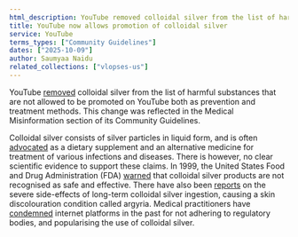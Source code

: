 ```yaml
---
html_description: YouTube removed colloidal silver from the list of harmful substances that are not allowed to be promoted on YouTube both as prevention and treatment methods
title: YouTube now allows promotion of colloidal silver
service: YouTube
terms_types: ["Community Guidelines"]
dates: ["2025-10-09"]
author: Saumyaa Naidu
related_collections: ["vlopses-us"]
---
```


YouTube [removed](https://github.com/OpenTermsArchive/vlopses-us-versions/commit/1343610f78702cf24d071f623ab5eba02dad6d29#diff-9c397c37c7e78e06148eed3f044d003da8f001e9149d65f3a08bbfdca997d612L1988) colloidal silver from the list of harmful substances that are not allowed to be promoted on YouTube both as prevention and treatment methods. This change was reflected in the Medical Misinformation section of its Community Guidelines.

Colloidal silver consists of silver particles in liquid form, and is often [advocated](https://www.healthline.com/nutrition/colloidal-silver) as a dietary supplement and an alternative medicine for treatment of various infections and diseases. There is however, no clear scientific evidence to support these claims. In 1999, the United States Food and Drug Administration (FDA) [warned](https://jamanetwork.com/journals/jamadermatology/fullarticle/2214158) that colloidal silver products are not recognised as safe and effective. There have also been [reports](https://www.wired.com/story/does-colloidal-silver-work/?_sp=d5ff2a97-5dc0-4534-acff-7e485950488b.1760138370827) on the severe side-effects of long-term colloidal silver ingestion, causing a skin discolouration condition called argyria. Medical practitioners have [condemned](https://www.sciencedirect.com/science/article/pii/S2214750020304662#:~:text=No%20scientific%20evidence%20has%20been%20found%20for,some%20parts%20of%20the%20world%2C%20including%20Finland.) internet platforms in the past for not adhering to regulatory bodies, and popularising the use of colloidal silver.
